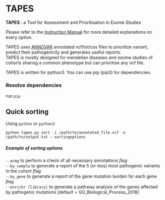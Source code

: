 # TAPES
**TAPES** : a Tool for Assessment and Prioritisation in Exome Studies

Please refer to the [Instruction Manual](https://github.com/a-xavier/tapes/blob/master/TAPES_Manual.pdf) for more detailed explanations on every option.   
  
TAPES uses [ANNOVAR](annovar.openbioinformatics.org) annotated vcf/txt/csv files to prioritize variant, predict their pathogenicity and generates useful reports.  
TAPES is mostly designed for mendelian diseases and exome studies of cohorts sharing a common phenotype but can prioritise any vcf file.

TAPES is written for python3. You can use pip (pip3) for dependencies.
### Resolve dependencies 

run ```pip ```

## Quick sorting

Using ```python``` or ```python3```:

```python tapes.py sort -i /path/to/annotated_file.vcf -o /path/to/output.txt --sortingoptions```

##### Example of sorting options

```--acmg``` to perform a check of all necessary annotations _flag_  
```--by_sample``` to generate a report of the 5 (or less) most pathogenic variants in the cohort _flag_  
```--by_gene``` to generate a report of the gene mutation burden for each gene _flag_  
```--enrichr [library]``` to generate a pathway analysis of the genes affected by pathogenic mutations [default = GO_Biological_Process_2018]  
